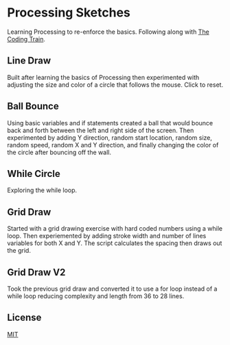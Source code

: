 # Processing Sketches
Learning Processing to re-enforce the basics.
Following along with [The Coding Train](https://www.youtube.com/channel/UCvjgXvBlbQiydffZU7m1_aw).

## Line Draw
Built after learning the basics of Processing then experimented with adjusting the size and color of a circle that follows the mouse. Click to reset.

## Ball Bounce
Using basic variables and if statements created a ball that would bounce back and forth between the left and right side of the screen. Then experimented by adding Y direction, random start location, random size, random speed, random X and Y direction, and finally changing the color of the circle after bouncing off the wall.

## While Circle
Exploring the while loop.

## Grid Draw
Started with a grid drawing exercise with hard coded numbers using a while loop. Then experiemented by adding stroke width and number of lines variables for both X and Y. The script calculates the spacing then draws out the grid.

## Grid Draw V2
Took the previous grid draw and converted it to use a for loop instead of a while loop reducing complexity and length from 36 to 28 lines.

## License
[MIT](https://choosealicense.com/licenses/mit/)